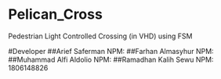 # Pelican_Cross
Pedestrian Light Controlled Crossing (in VHD) using FSM

#Developer
##Arief Saferman
NPM:
##Farhan Almasyhur
NPM:
##Muhammad Alfi Aldolio
NPM:
##Ramadhan Kalih Sewu
NPM: 1806148826
